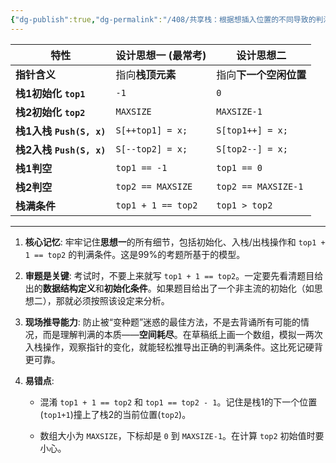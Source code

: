 ```yaml
---
{"dg-publish":true,"dg-permalink":"/408/共享栈：根据想插入位置的不同导致的判满条件不同😈","permalink":"/408/共享栈：根据想插入位置的不同导致的判满条件不同😈/"}
---
```




| 特性                    | 设计思想一 (最常考)        | 设计思想二               |
| --------------------- | ------------------ | ------------------- |
| **指针含义**              | 指向**栈顶元素**         | 指向**下一个空闲位置**       |
| **栈1初始化 `top1`**      | `-1`               | `0`                 |
| **栈2初始化 `top2`**      | `MAXSIZE`          | `MAXSIZE-1`         |
| **栈1入栈 `Push(S, x)`** | `S[++top1] = x;`   | `S[top1++] = x;`    |
| **栈2入栈 `Push(S, x)`** | `S[--top2] = x;`   | `S[top2--] = x;`    |
| **栈1判空**              | `top1 == -1`       | `top1 == 0`         |
| **栈2判空**              | `top2 == MAXSIZE`  | `top2 == MAXSIZE-1` |
| **栈满条件**              | `top1 + 1 == top2` | `top1 > top2`       |

---

1. **核心记忆**: 牢牢记住**思想一**的所有细节，包括初始化、入栈/出栈操作和 `top1 + 1 == top2` 的判满条件。这是99%的考题所基于的模型。
    
2. **审题是关键**: 考试时，不要上来就写 `top1 + 1 == top2`。一定要先看清题目给出的**数据结构定义**和**初始化条件**。如果题目给出了一个非主流的初始化（如思想二），那就必须按照该设定来分析。
    
3. **现场推导能力**: 防止被“变种题”迷惑的最佳方法，不是去背诵所有可能的情况，而是理解判满的本质——**空间耗尽**。在草稿纸上画一个数组，模拟一两次入栈操作，观察指针的变化，就能轻松推导出正确的判满条件。这比死记硬背更可靠。
    
4. **易错点**:
    
    - 混淆 `top1 + 1 == top2` 和 `top1 == top2 - 1`。记住是栈1的下一个位置(`top1+1`)撞上了栈2的当前位置(`top2`)。
        
    - 数组大小为 `MAXSIZE`，下标却是 `0` 到 `MAXSIZE-1`。在计算 `top2` 初始值时要小心。
        